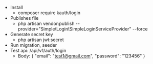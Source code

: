 - Install
  + composer require kauth/login
- Publishes file
  + php artisan vendor:publish --provider="Simple\Login\SimpleLoginServiceProvider" --force
- Generate secret key
  + php artisan jwt:secret
- Run migration, seeder
- Test api: /api/v1/auth/login
  + Body: {
              "email": "test1@gmail.com",
              "password": "123456"
          }
